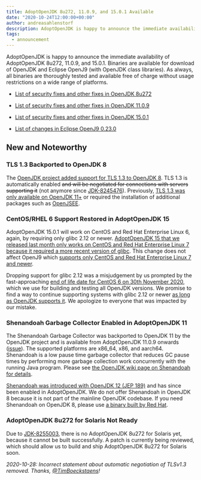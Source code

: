 ```yaml
---
title: AdoptOpenJDK 8u272, 11.0.9, and 15.0.1 Available
date: "2020-10-24T12:00:00+00:00"
author: andreasahlenstorf
description: AdoptOpenJDK is happy to announce the immediate availability of AdoptOpenJDK 8u272, 11.0.9, and 15.0.1. Binaries are available for download of OpenJDK and Eclipse OpenJ9 (with OpenJDK class libraries). As always, all binaries are thoroughly tested and available free of charge without usage restrictions on a wide range of platforms.
tags:
  - announcement
---
```


AdoptOpenJDK is happy to announce the immediate availability of AdoptOpenJDK 8u272, 11.0.9, and 15.0.1. Binaries are available for download of OpenJDK and Eclipse OpenJ9 (with OpenJDK class libraries). As always, all binaries are thoroughly tested and available free of charge without usage restrictions on a wide range of platforms.

* [List of security fixes and other fixes in OpenJDK 8u272](https://bugs.openjdk.java.net/browse/JDK-8253664?jql=project%20%3D%20JDK%20AND%20fixVersion%20%3D%20openjdk8u272%20ORDER%20BY%20created%20DESC)

* [List of security fixes and other fixes in OpenJDK 11.0.9](https://bugs.openjdk.java.net/browse/JDK-8253813?jql=project%20%3D%20JDK%20AND%20fixVersion%20%3D%2011.0.9%20ORDER%20BY%20created%20DESC)

* [List of security fixes and other fixes in OpenJDK 15.0.1](https://bugs.openjdk.java.net/browse/JDK-8253202?jql=project%20%3D%20JDK%20AND%20fixVersion%20%3D%2015.0.1%20ORDER%20BY%20created%20DESC)

* [List of changes in Eclipse OpenJ9 0.23.0](https://github.com/eclipse/openj9/blob/master/doc/release-notes/0.23/0.23.md)

## New and Noteworthy

### TLS 1.3 Backported to OpenJDK 8

The [OpenJDK project added support for TLS 1.3 to OpenJDK 8](https://bugs.openjdk.java.net/browse/JDK-8245466). TLS 1.3 is automatically enabled <del>and will be negotiated for connections with servers supporting it</del> (not anymore since [JDK-8245476](https://bugs.openjdk.java.net/browse/JDK-8245476)). Previously, [TLS 1.3 was only available on OpenJDK 11+](https://openjdk.java.net/jeps/332) or required the installation of additional packages such as [OpenJSEE](https://github.com/openjsse/openjsse).

### CentOS/RHEL 6 Support Restored in AdoptOpenJDK 15

AdoptOpenJDK 15.0.1 will work on CentOS and Red Hat Enterprise Linux 6, again, by requiring only glibc 2.12 or newer. [AdoptOpenJDK 15 that we released last month only works on CentOS and Red Hat Enterprise Linux 7 because it required a more recent version of glibc](https://github.com/AdoptOpenJDK/openjdk-build/issues/2097). This change does not affect OpenJ9 which [supports only CentOS and Red Hat Enterprise Linux 7 and newer](https://www.eclipse.org/openj9/docs/openj9_support/).

Dropping support for glibc 2.12 was a misjudgement by us prompted by the fast-approaching [end of life date for CentOS 6 on 30th November 2020](https://wiki.centos.org/About/Product), which we use for building and testing all OpenJDK versions. We promise to find a way to continue supporting systems with glibc 2.12 or newer [as long as OpenJDK supports it](https://wiki.openjdk.java.net/display/Build/Supported+Build+Platforms). We apologize to everyone that was impacted by our mistake.

### Shenandoah Garbage Collector Enabled in AdoptOpenJDK 11

The Shenandoah Garbage Collector was backported to OpenJDK 11 by the OpenJDK project and is available from AdoptOpenJDK 11.0.9 onwards ([issue](https://github.com/AdoptOpenJDK/openjdk-build/issues/2114)). The supported platforms are x86_64, x86, and aarch64. Shenandoah is a low pause time garbage collector that reduces GC pause times by performing more garbage collection work concurrently with the running Java program. Please see [the OpenJDK wiki page on Shenandoah for details](https://wiki.openjdk.java.net/display/shenandoah/Main).

[Shenandoah was introduced with OpenJDK 12 (JEP 189)](https://openjdk.java.net/jeps/189) and has since been enabled in AdoptOpenJDK. We do not offer Shenandoah in OpenJDK 8 because it is not part of the mainline OpenJDK codebase. If you need Shenandoah on OpenJDK 8, please use [a binary built by Red Hat](https://developers.redhat.com/products/openjdk/overview).

### AdoptOpenJDK 8u272 for Solaris Not Ready

Due to [JDK-8255003](https://bugs.openjdk.java.net/browse/JDK-8255003), there is no AdoptOpenJDK 8u272 for Solaris yet, because it cannot be built successfully. A patch is currently being reviewed, which should allow us to build and ship AdoptOpenJDK 8u272 for Solaris soon.

*2020-10-28: Incorrect statement about automatic negotiation of TLSv1.3 removed. Thanks, [@TimBoeckstaens](https://twitter.com/TimBoeckstaens/status/1321084958136541185)!*